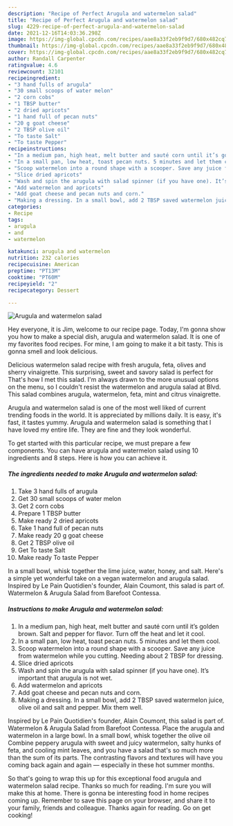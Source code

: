 ```yaml
---
description: "Recipe of Perfect Arugula and watermelon salad"
title: "Recipe of Perfect Arugula and watermelon salad"
slug: 4229-recipe-of-perfect-arugula-and-watermelon-salad
date: 2021-12-16T14:03:36.298Z
image: https://img-global.cpcdn.com/recipes/aae8a33f2eb9f9d7/680x482cq70/arugula-and-watermelon-salad-recipe-main-photo.jpg
thumbnail: https://img-global.cpcdn.com/recipes/aae8a33f2eb9f9d7/680x482cq70/arugula-and-watermelon-salad-recipe-main-photo.jpg
cover: https://img-global.cpcdn.com/recipes/aae8a33f2eb9f9d7/680x482cq70/arugula-and-watermelon-salad-recipe-main-photo.jpg
author: Randall Carpenter
ratingvalue: 4.6
reviewcount: 32101
recipeingredient:
- "3 hand fulls of arugula"
- "30 small scoops of water melon"
- "2 corn cobs"
- "1 TBSP butter"
- "2 dried apricots"
- "1 hand full of pecan nuts"
- "20 g goat cheese"
- "2 TBSP olive oil"
- "To taste Salt"
- "To taste Pepper"
recipeinstructions:
- "In a medium pan, high heat, melt butter and sauté corn until it’s golden brown. Salt and pepper for flavor. Turn off the heat and let it cool."
- "In a small pan, low heat, toast pecan nuts. 5 minutes and let them cool."
- "Scoop watermelon into a round shape with a scooper. Save any juice from watermelon while you cutting. Needing about 2 TBSP for dressing."
- "Slice dried apricots"
- "Wash and spin the arugula with salad spinner (if you have one). It’s important that arugula is not wet."
- "Add watermelon and apricots"
- "Add goat cheese and pecan nuts and corn."
- "Making a dressing. In a small bowl, add 2 TBSP saved watermelon juice, olive oil and salt and pepper. Mix them well."
categories:
- Recipe
tags:
- arugula
- and
- watermelon

katakunci: arugula and watermelon 
nutrition: 232 calories
recipecuisine: American
preptime: "PT13M"
cooktime: "PT60M"
recipeyield: "2"
recipecategory: Dessert

---
```



![Arugula and watermelon salad](https://img-global.cpcdn.com/recipes/aae8a33f2eb9f9d7/680x482cq70/arugula-and-watermelon-salad-recipe-main-photo.jpg)

Hey everyone, it is Jim, welcome to our recipe page. Today, I'm gonna show you how to make a special dish, arugula and watermelon salad. It is one of my favorites food recipes. For mine, I am going to make it a bit tasty. This is gonna smell and look delicious.

Delicious watermelon salad recipe with fresh arugula, feta, olives and sherry vinaigrette. This surprising, sweet and savory salad is perfect for That&#39;s how I met this salad. I&#39;m always drawn to the more unusual options on the menu, so I couldn&#39;t resist the watermelon and arugula salad at Blvd. This salad combines arugula, watermelon, feta, mint and citrus vinaigrette.

Arugula and watermelon salad is one of the most well liked of current trending foods in the world. It is appreciated by millions daily. It is easy, it's fast, it tastes yummy. Arugula and watermelon salad is something that I have loved my entire life. They are fine and they look wonderful.


To get started with this particular recipe, we must prepare a few components. You can have arugula and watermelon salad using 10 ingredients and 8 steps. Here is how you can achieve it.

<!--inarticleads1-->

##### The ingredients needed to make Arugula and watermelon salad:

1. Take 3 hand fulls of arugula
1. Get 30 small scoops of water melon
1. Get 2 corn cobs
1. Prepare 1 TBSP butter
1. Make ready 2 dried apricots
1. Take 1 hand full of pecan nuts
1. Make ready 20 g goat cheese
1. Get 2 TBSP olive oil
1. Get To taste Salt
1. Make ready To taste Pepper


In a small bowl, whisk together the lime juice, water, honey, and salt. Here&#39;s a simple yet wonderful take on a vegan watermelon and arugula salad. Inspired by Le Pain Quotidien&#39;s founder, Alain Coumont, this salad is part of. Watermelon &amp; Arugula Salad from Barefoot Contessa. 

<!--inarticleads2-->

##### Instructions to make Arugula and watermelon salad:

1. In a medium pan, high heat, melt butter and sauté corn until it’s golden brown. Salt and pepper for flavor. Turn off the heat and let it cool.
1. In a small pan, low heat, toast pecan nuts. 5 minutes and let them cool.
1. Scoop watermelon into a round shape with a scooper. Save any juice from watermelon while you cutting. Needing about 2 TBSP for dressing.
1. Slice dried apricots
1. Wash and spin the arugula with salad spinner (if you have one). It’s important that arugula is not wet.
1. Add watermelon and apricots
1. Add goat cheese and pecan nuts and corn.
1. Making a dressing. In a small bowl, add 2 TBSP saved watermelon juice, olive oil and salt and pepper. Mix them well.


Inspired by Le Pain Quotidien&#39;s founder, Alain Coumont, this salad is part of. Watermelon &amp; Arugula Salad from Barefoot Contessa. Place the arugula and watermelon in a large bowl. In a small bowl, whisk together the olive oil Combine peppery arugula with sweet and juicy watermelon, salty hunks of feta, and cooling mint leaves, and you have a salad that&#39;s so much more than the sum of its parts. The contrasting flavors and textures will have you coming back again and again — especially in these hot summer months. 

So that's going to wrap this up for this exceptional food arugula and watermelon salad recipe. Thanks so much for reading. I'm sure you will make this at home. There is gonna be interesting food in home recipes coming up. Remember to save this page on your browser, and share it to your family, friends and colleague. Thanks again for reading. Go on get cooking!

